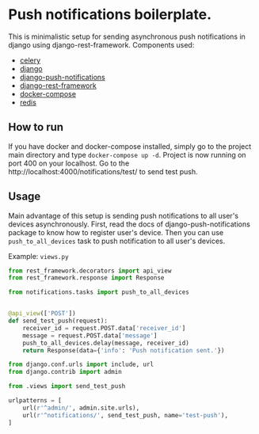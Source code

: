 # Push notifications boilerplate.
This is minimalistic setup for sending asynchronous push notifications in django using django-rest-framework.
Components used:
- [celery](https://github.com/celery/celery)
- [django](https://github.com/django/django)
- [django-push-notifications](https://github.com/django-push-notifications/django-push-notifications)
- [django-rest-framework](https://github.com/encode/django-rest-framework)
- [docker-compose](https://docs.docker.com/compose/)
- [redis](https://redis.io/)

## How to run
If you have docker and docker-compose installed, simply go to the project main directory and type `docker-compose up -d`.
Project is now running on port 400 on your localhost. Go to the http://localhost:4000/notifications/test/ to send test push.


## Usage
Main advantage of this setup is sending push notifications to all user's devices asynchronously.
First, read the docs of django-push-notifications package to know how to register user's device. 
Then you can use `push_to_all_devices` task to push notification to all user's devices.

Example:
`views.py`
```python
from rest_framework.decorators import api_view
from rest_framework.response import Response

from notifications.tasks import push_to_all_devices


@api_view(['POST'])
def send_test_push(request):
    receiver_id = request.POST.data['receiver_id']
    message = request.POST.data['message']
    push_to_all_devices.delay(message, receiver_id)
    return Response(data={'info': 'Push notification sent.'})

```
```python
from django.conf.urls import include, url
from django.contrib import admin

from .views import send_test_push

urlpatterns = [
    url(r'^admin/', admin.site.urls),
    url(r'^notifications/', send_test_push, name='test-push'),
]

```
